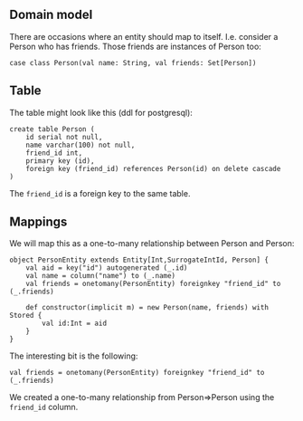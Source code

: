 ## Domain model ##

There are occasions where an entity should map to itself. I.e. consider a Person who has friends. Those friends are instances of Person too:

```
case class Person(val name: String, val friends: Set[Person])
```

## Table ##

The table might look like this (ddl for postgresql):

```
create table Person (
	id serial not null,
	name varchar(100) not null,
	friend_id int,
	primary key (id),
	foreign key (friend_id) references Person(id) on delete cascade
)
```

The `friend_id` is a foreign key to the same table.

## Mappings ##

We will map this as a one-to-many relationship between Person and Person:

```
object PersonEntity extends Entity[Int,SurrogateIntId, Person] {
	val aid = key("id") autogenerated (_.id)
	val name = column("name") to (_.name)
	val friends = onetomany(PersonEntity) foreignkey "friend_id" to (_.friends)

	def constructor(implicit m) = new Person(name, friends) with Stored {
		val id:Int = aid
	}
}
```

The interesting bit is the following:

```
val friends = onetomany(PersonEntity) foreignkey "friend_id" to (_.friends)
```

We created a one-to-many relationship from Person=>Person using the `friend_id` column.
